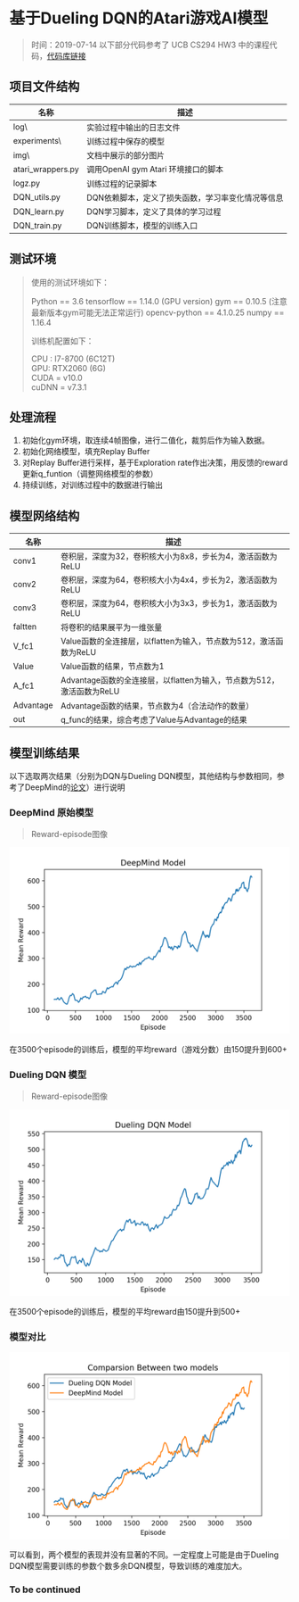 # 基于Dueling DQN的Atari游戏AI模型

> 时间：2019-07-14
> 以下部分代码参考了 UCB CS294 HW3 中的课程代码，[代码库链接](https://github.com/berkeleydeeprlcourse/homework/tree/master/hw3)

## 项目文件结构
| 名称              | 描述                                              |
| ----------------- | ------------------------------------------------- |
| log\              | 实验过程中输出的日志文件                          |
| experiments\      | 训练过程中保存的模型                              |
| img\              | 文档中展示的部分图片                              |
| atari_wrappers.py | 调用OpenAI gym Atari 环境接口的脚本               |
| logz.py           | 训练过程的记录脚本                                |
| DQN_utils.py      | DQN依赖脚本，定义了损失函数，学习率变化情况等信息 |
| DQN_learn.py      | DQN学习脚本，定义了具体的学习过程                 |
| DQN_train.py      | DQN训练脚本，模型的训练入口                       |

## 测试环境

> 使用的测试环境如下：
>
> Python == 3.6
> tensorflow == 1.14.0 (GPU  version)
> gym ==  0.10.5 (注意最新版本gym可能无法正常运行)
> opencv-python == 4.1.0.25
> numpy == 1.16.4
>
> 训练机配置如下：
>
> CPU : I7-8700 (6C12T)   
> GPU: RTX2060 (6G)    
> CUDA = v10.0   
> cuDNN = v7.3.1 

## 处理流程

1. 初始化gym环境，取连续4帧图像，进行二值化，裁剪后作为输入数据。
2. 初始化网络模型，填充Replay Buffer
3. 对Replay Buffer进行采样，基于Exploration rate作出决策，用反馈的reward更新q_funtion（调整网络模型的参数）
4. 持续训练，对训练过程中的数据进行输出

## 模型网络结构

| 名称      | 描述                                                         |
| --------- | ------------------------------------------------------------ |
| conv1     | 卷积层，深度为32，卷积核大小为8x8，步长为4，激活函数为ReLU   |
| conv2     | 卷积层，深度为64，卷积核大小为4x4，步长为2，激活函数为ReLU   |
| conv3     | 卷积层，深度为64，卷积核大小为3x3，步长为1，激活函数为ReLU   |
| faltten   | 将卷积的结果展平为一维张量                                   |
| V_fc1     | Value函数的全连接层，以flatten为输入，节点数为512，激活函数为ReLU |
| Value     | Value函数的结果，节点数为1                                   |
| A_fc1     | Advantage函数的全连接层，以flatten为输入，节点数为512，激活函数为ReLU |
| Advantage | Advantage函数的结果，节点数为4（合法动作的数量）             |
| out       | q_func的结果，综合考虑了Value与Advantage的结果               |

## 模型训练结果

以下选取两次结果（分别为DQN与Dueling DQN模型，其他结构与参数相同，参考了DeepMind的[论文](https://arxiv.org/abs/1312.5602v1)）进行说明

### DeepMind 原始模型

> Reward-episode图像

![pic1](img\1.png)

在3500个episode的训练后，模型的平均reward（游戏分数）由150提升到600+

### Dueling DQN 模型

> Reward-episode图像

![PIC2](img\3.png)

在3500个episode的训练后，模型的平均reward由150提升到500+

### 模型对比

![3](img\4.png)

可以看到，两个模型的表现并没有显著的不同。一定程度上可能是由于Dueling DQN模型需要训练的参数个数多余DQN模型，导致训练的难度加大。

### To be continued